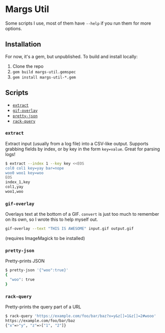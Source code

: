 # Margs Util

Some scripts I use, most of them have `--help` if you run them for more options.

## Installation

For now, it's a gem, but unpublished. To build and install locally:

1. Clone the repo
2. `gem build margs-util.gemspec`
3. `gem install margs-util-*.gem`

## Scripts

- [`extract`](#extract)
- [`gif-overlay`](#gif-overlay)
- [`pretty-json`](#pretty-json)
- [`rack-query`](#rack-query)

### `extract`

Extract input (usually from a log file) into a CSV-like output. Supports grabbing fields by index, or by key in the form `key=value`. Great for parsing logs!

```bash
$ extract --index 1 --key key <<EOS
col0 col1 key=yay bar=nope
woo0 woo1 key=woo
EOS
index_1,key
col1,yay
woo1,woo
```

### `gif-overlay`

Overlays text at the bottom of a GIF. `convert` is just too much to remember on its own, so I wrote this to help myself out.

```bash
gif-overlay --text "THIS IS AWESOME" input.gif output.gif
```

(requires ImageMagick to be installed)


### `pretty-json`

Pretty-prints JSON

```bash
$ pretty-json '{"woo":true}'
{
  "woo": true
}
```


### `rack-query`

Pretty-prints the query part of a URL

```bash
$ rack-query 'https://example.com/foo/bar/baz?x=y&z[]=1&z[]=2#wooo'
https://example.com/foo/bar/baz
{"x"=>"y", "z"=>["1", "2"]}
```
